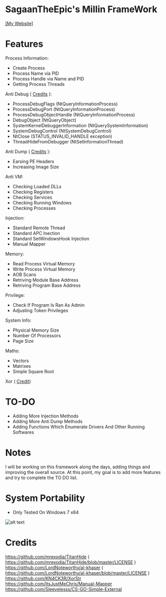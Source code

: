 # SagaanTheEpic's Millin FrameWork

[[My Website]](https://theherobrine9.wixsite.com/website/)

# Features
Process Information:
- Create Process
- Process Name via PID
- Process Handle via Name and PID
- Getting Process Threads

Anti Debug ( [Credits](https://github.com/mrexodia/TitanHide) ):
- ProcessDebugFlags (NtQueryInformationProcess)
- ProcessDebugPort (NtQueryInformationProcess)
- ProcessDebugObjectHandle (NtQueryInformationProcess)
- DebugObject (NtQueryObject)
- SystemKernelDebuggerInformation (NtQuerySystemInformation)
- SystemDebugControl (NtSystemDebugControl)
- NtClose (STATUS_INVALID_HANDLE exception)
- ThreadHideFromDebugger (NtSetInformationThread)

Anti Dump ( [Credits](https://github.com/LordNoteworthy/al-khaser) ):
- Earsing PE Headers
- Increasing Image Size

Anti VM:
- Checking Loaded DLLs
- Checking Registers
- Checking Services
- Checking Running Windows
- Checking Processes

Injection:
- Standard Remote Thread
- Standard APC Inection 
- Standard SetWindowsHook Injection
- Manual Mapper

Memory:
- Read Process Virtual Memory
- Write Process Virtual Memory
- AOB Scans
- Retriving Module Base Address
- Retriving Program Base Address

Privilege:
- Check If Program Is Ran As Admin
- Adjusting Token Privileges

System Info:
- Physical Memory Size
- Number Of Processors
- Page Size

Maths:
- Vectors
- Matrixes
- Simple Square Root

Xor ( [Credit](https://github.com/KN4CK3R/XorStr ))

# TO-DO
- Adding More Injection Methods
- Adding More Anti Dump Methods
- Adding Functions Which Enumerate Drivers And Other Running Softwares

# Notes
I will be working on this framework along the days, adding things and improving the overall source. At this point, my goal is to add more features and try to complete the TO DO list. 

 
# System Portability 
- Only Tested On Windows 7 x64

![alt text](https://i.imgur.com/jdJsDJh.png)

# Credits
https://github.com/mrexodia/TitanHide ( https://github.com/mrexodia/TitanHide/blob/master/LICENSE )
https://github.com/LordNoteworthy/al-khaser ( https://github.com/LordNoteworthy/al-khaser/blob/master/LICENSE )
https://github.com/KN4CK3R/XorStr
https://github.com/ItsJustMeChris/Manual-Mapper
https://github.com/Sleevelesss/CS-GO-Simple-External

